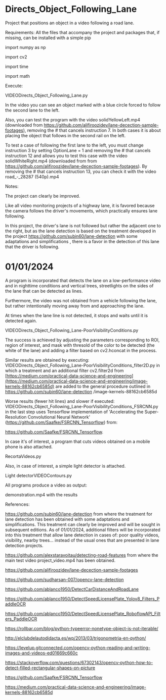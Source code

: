 # Directs_Object_Following_Lane
Project that positions an object in a video following a road lane.

Requirements:
All the files that accompany the project and packages that, if missing, can be installed with a simple pip

import numpy as np

import cv2

import time

import math


Execute:

VIDEODirects_Object_Following_Lane.py

In the video you can see an object marked with a blue circle forced to follow the second lane to the left.

Also, you can test the program with the video solidYellowLeft.mp4 (downloaded from https://github.com/alifiroozidev/lane-decection-sample-footages), removing the # that cancels instruction 7. In both cases it is about placing the object that follows in the second rail on the left.

To test a case of following the first lane to the left, you must change instruction 3 by setting OptionLane = 1 and removing the # that cancels instruction 12 and allows you to test this case with the video solidWhiteRight.mp4 (downloaded from from https://github.com/alifiroozidev/lane-decection-sample-footages).
By removing the # that cancels instruction 13, you can check it with the video road_-_28287 (540p).mp4

Notes:

The project can clearly be improved.

Like all video monitoring projects of a highway lane, it is favored because the camera follows the driver's movements, which practically ensures lane following.

In this project, the driver's lane is not followed but rather the adjacent one to the right, but as the lane detection is based on the treatment developed in the project https://github.com/subin60/lane-detection with some adaptations and simplifications , there is a favor in the detection of this lane that the driver is following.

01/01/2024
=========

A program is incorporated that detects the lane on a low-performance video and in nighttime conditions and vertical trees, streetlights on the sides of the lane that can be detected as lines.

Furthermore, the video was not obtained from a vehicle following the lane, but rather intentionally moving away from and approaching the lane.

At times when the lane line is not detected, it stops and waits until it is detected again.

VIDEODirects_Object_Following_Lane-PoorVisibilityConditions.py

The success is achieved by adjusting the parameters corresponding to ROI, region of interest, and mask with thresold of the color to be detected (the white of the lane) and adding a filter based on cv2.hconcat in the process.

Similar results are obtained by executing:
VIDEODirects_Object_Following_Lane-PoorVisibilityConditions_filter2D.py
in which a treatment and an additional filter cv2.filter2d from [https://medium.com/practical-data-science-and-engineering](https://medium.com/practical-data-science-and-engineering/image-kernels-88162cb6585d) are added to the general procedure outlined in https://github.com/subin60/lane-detection /image-kernels-88162cb6585d

Worse results (fewer hit lines) and slower if executed:
VIDEODirects_Object_Following_Lane-PoorVisibilityConditions_FSRCNN.py
in  the last step uses Tensorflow implementation of 'Accelerating the Super-Resolution Convolutional Neural Network' (https://github.com/Saafke/FSRCNN_Tensorflow) from:

https://github.com/Saafke/FSRCNN_Tensorflow.


In case it's of interest, a program that cuts videos obtained on a mobile phone is also attached.

RecortaVideos.py 

Also, in case of interest, a simple light detector is attached.

Light detectorVIDEOContours.py

All programs produce a video as output:

demonstration.mp4 with the results

References:

https://github.com/subin60/lane-detection from where the treatment for lane detection has been obtained with some adaptations and simplifications. This treatment can clearly be improved and will be sought in subsequent editions. As of 01/01/2024, additional filters will be incorporated into this treatment that allow lane detection in cases of: poor quality videos, visibility, nearby trees... instead of the usual ones that are presented in lane detection projects.

https://github.com/alexstaravoitau/detecting-road-features from where the main  test video project_video.mp4 has been obtained.

https://github.com/alifiroozidev/lane-decection-sample-footages

https://github.com/sudharsan-007/opencv-lane-detection

https://github.com/ablanco1950/DetectCarDistanceAndRoadLane

https://github.com/ablanco1950/DetectSpeedLicensePlate_Yolov8_Filters_PaddleOCR

https://github.com/ablanco1950/DetectSpeedLicensePlate_RoboflowAPI_Filters_PaddleOCR

https://rollbar.com/blog/python-typeerror-nonetype-object-is-not-iterable/

http://elclubdelautodidacta.es/wp/2013/03/trigonometria-en-python/

https://levelup.gitconnected.com/opencv-python-reading-and-writing-images-and-videos-ed01669c660c

https://stackoverflow.com/questions/67302143/opencv-python-how-to-detect-filled-rectangular-shapes-on-picture

https://github.com/Saafke/FSRCNN_Tensorflow

https://medium.com/practical-data-science-and-engineering/image-kernels-88162cb6585d

